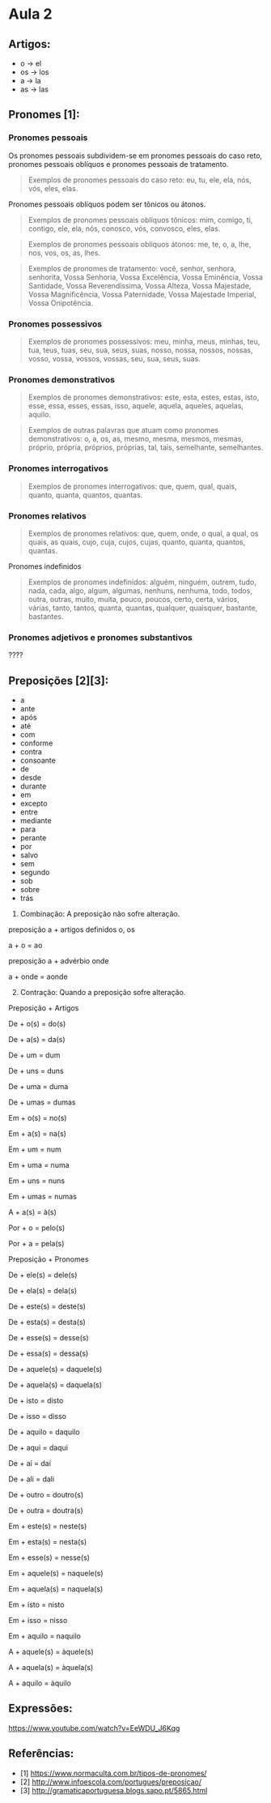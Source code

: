 # Aula 2

## Artigos:


* o -> el
* os -> los
* a -> la
* as -> las

## Pronomes [1]:


### Pronomes pessoais

Os pronomes pessoais subdividem-se em pronomes pessoais do caso reto, pronomes pessoais oblíquos e pronomes pessoais de tratamento.

> Exemplos de pronomes pessoais do caso reto: eu, tu, ele, ela, nós, vós, eles, elas.

Pronomes pessoais oblíquos podem ser tônicos ou átonos. 

> Exemplos de pronomes pessoais oblíquos tônicos: mim, comigo, ti, contigo, ele, ela, nós, conosco, vós, convosco, eles, elas.

> Exemplos de pronomes pessoais oblíquos átonos: me, te, o, a, lhe, nos, vos, os, as, lhes.

> Exemplos de pronomes de tratamento: você, senhor, senhora, senhorita, Vossa Senhoria, Vossa Excelência, Vossa Eminência, Vossa Santidade, Vossa Reverendíssima, Vossa Alteza, Vossa Majestade, Vossa Magnificência, Vossa Paternidade, Vossa Majestade Imperial, Vossa Onipotência.

### Pronomes possessivos

> Exemplos de pronomes possessivos: meu, minha, meus, minhas, teu, tua, teus, tuas, seu, sua, seus, suas, nosso, nossa, nossos, nossas, vosso, vossa, vossos, vossas, seu, sua, seus, suas.

### Pronomes demonstrativos

> Exemplos de pronomes demonstrativos: este, esta, estes, estas, isto, esse, essa, esses, essas, isso, aquele, aquela, aqueles, aquelas, aquilo.

> Exemplos de outras palavras que atuam como pronomes demonstrativos: o, a, os, as, mesmo, mesma, mesmos, mesmas, próprio, própria, próprios, próprias, tal, tais, semelhante, semelhantes.

### Pronomes interrogativos

> Exemplos de pronomes interrogativos: que, quem, qual, quais, quanto, quanta, quantos, quantas.

### Pronomes relativos

> Exemplos de pronomes relativos: que, quem, onde, o qual, a qual, os quais, as quais, cujo, cuja, cujos, cujas, quanto, quanta, quantos, quantas.

Pronomes indefinidos

> Exemplos de pronomes indefinidos: alguém, ninguém, outrem, tudo, nada, cada, algo, algum, algumas, nenhuns, nenhuma, todo, todos, outra, outras, muito, muita, pouco, poucos, certo, certa, vários, várias, tanto, tantos, quanta, quantas, qualquer, quaisquer, bastante, bastantes.

### Pronomes adjetivos e pronomes substantivos

????

## Preposições [2][3]:

* a
* ante
* após
* até
* com
* conforme
* contra
* consoante
* de
* desde
* durante
* em
* excepto
* entre
* mediante 
* para
* perante
* por
* salvo
* sem
* segundo
* sob
* sobre
* trás

1. Combinação: A preposição não sofre alteração.

preposição a + artigos definidos o, os

a + o = ao

preposição a + advérbio onde

a + onde = aonde

2. Contração: Quando a preposição sofre alteração.

Preposição + Artigos

De + o(s) = do(s)

De + a(s) = da(s)

De + um = dum

De + uns = duns

De + uma = duma

De + umas = dumas

Em + o(s) = no(s)

Em + a(s) = na(s)

Em + um = num

Em + uma = numa

Em + uns = nuns

Em + umas = numas

A + a(s) = à(s)

Por + o = pelo(s)

Por + a = pela(s)

Preposição + Pronomes

De + ele(s) = dele(s)

De + ela(s) = dela(s)

De + este(s) = deste(s)

De + esta(s) = desta(s)

De + esse(s) = desse(s)

De + essa(s) = dessa(s)

De + aquele(s) = daquele(s)

De + aquela(s) = daquela(s)

De + isto = disto

De + isso = disso

De + aquilo = daquilo

De + aqui = daqui

De + aí = daí

De + ali = dali

De + outro = doutro(s)

De + outra = doutra(s)

Em + este(s) = neste(s)

Em + esta(s) = nesta(s)

Em + esse(s) = nesse(s)

Em + aquele(s) = naquele(s)

Em + aquela(s) = naquela(s)

Em + isto = nisto

Em + isso = nisso

Em + aquilo = naquilo

A + aquele(s) = àquele(s)

A + aquela(s) = àquela(s)

A + aquilo = àquilo

## Expressões:

https://www.youtube.com/watch?v=EeWDU_J6Kqg


## Referências:

* [1] https://www.normaculta.com.br/tipos-de-pronomes/
* [2] http://www.infoescola.com/portugues/preposicao/
* [3] http://gramaticaportuguesa.blogs.sapo.pt/5865.html
